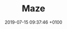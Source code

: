 ---
title: Maze
description:  A user testing platform that turns your prototype into actionable insights from real users.
link: http://www.maze.design
category:
- User research
- User testing
image: "/assets/images/maze.png"
date: 2019-07-15 09:37:46 +0100
---